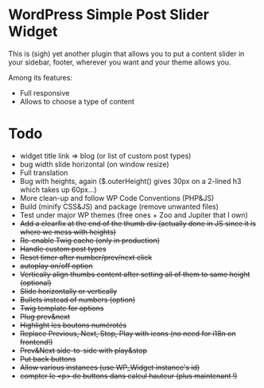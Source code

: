 # WordPress Simple Post Slider Widget

This is (sigh) yet another plugin that allows you to put a content slider in your sidebar, footer, wherever you want and your theme allows you.

Among its features:
- Full responsive
- Allows to choose a type of content

# Todo

- widget title link => blog (or list of custom post types)
- bug width slide horizontal (on window resize)
- Full translation
- Bug with heights, again ($.outerHeight() gives 30px on a 2-lined h3 which takes up 60px...)
- More clean-up and follow WP Code Conventions (PHP&JS)
- Build (minify CSS&JS) and package (remove unwanted files)
- Test under major WP themes (free ones + Zoo and Jupiter that I own)
- ~~Add a clearfix at the end of the thumb div (actually done in JS since it is where we mess with heights)~~
- ~~Re-enable Twig cache (only in production)~~
- ~~Handle custom post types~~
- ~~Reset timer after number/prev/next click~~
- ~~autoplay on/off option~~
- ~~Vertically align thumbs content after setting all of them to same height (optional)~~
- ~~Slide horizontally or vertically~~
- ~~Bullets instead of numbers (option)~~
- ~~Twig template for options~~
- ~~Plug prev&next~~
- ~~Highlight les boutons numérotés~~
- ~~Replace Previous, Next, Stop, Play with icons (no need for i18n on frontend!)~~
- ~~Prev&Next side-to-side with play&stop~~
- ~~Put back buttons~~
- ~~Allow various instances (use WP_Widget instance's id)~~
- ~~compter le &lt;p&gt; de buttons dans calcul hauteur (plus maintenant !)~~

